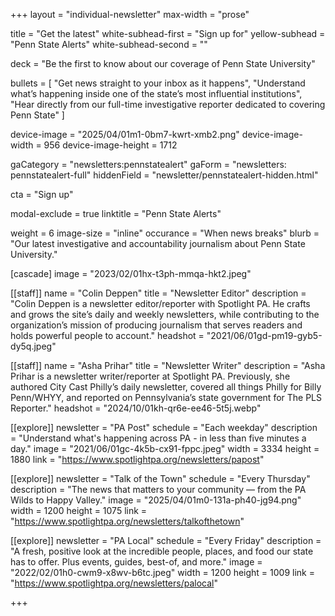 +++
layout = "individual-newsletter"
max-width = "prose"

title = "Get the latest"
white-subhead-first = "Sign up for"
yellow-subhead = "Penn State Alerts"
white-subhead-second = ""

deck = "Be the first to know about our coverage of Penn State University"

bullets = [
  "Get news straight to your inbox as it happens",
  "Understand what’s happening inside one of the state’s most influential institutions",
  "Hear directly from our full-time investigative reporter dedicated to covering Penn State"
]

device-image = "2025/04/01m1-0bm7-kwrt-xmb2.png"
device-image-width = 956
device-image-height = 1712

gaCategory = "newsletters:pennstatealert"
gaForm = "newsletters: pennstatealert-full"
hiddenField = "newsletter/pennstatealert-hidden.html"

cta = "Sign up"

modal-exclude = true
linktitle = "Penn State Alerts"

weight = 6
image-size = "inline"
occurance = "When news breaks"
blurb = "Our latest investigative and accountability journalism about Penn State University."

[cascade] 
image = "2023/02/01hx-t3ph-mmqa-hkt2.jpeg"


[[staff]]
name = "Colin Deppen"
title = "Newsletter Editor"
description = "Colin Deppen is a newsletter editor/reporter with Spotlight PA. He crafts and grows the site’s daily and weekly newsletters, while contributing to the organization’s mission of producing journalism that serves readers and holds powerful people to account."
headshot = "2021/06/01gd-pm19-gyb5-dy5q.jpeg"

[[staff]]
name = "Asha Prihar"
title = "Newsletter Writer"
description = "Asha Prihar is a newsletter writer/reporter at Spotlight PA. Previously, she authored City Cast Philly’s daily newsletter, covered all things Philly for Billy Penn/WHYY, and reported on Pennsylvania’s state government for The PLS Reporter."
headshot = "2024/10/01kh-qr6e-ee46-5t5j.webp"

[[explore]]
newsletter = "PA Post"
schedule = "Each weekday"
description = "Understand what's happening across PA - in less than five minutes a day."
image = "2021/06/01gc-4k5b-cx91-fppc.jpeg"
width = 3334
height = 1880
link = "https://www.spotlightpa.org/newsletters/papost"

[[explore]]
newsletter = "Talk of the Town"
schedule = "Every Thursday"
description = "The news that matters to your community — from the PA Wilds to Happy Valley."
image = "2025/04/01m0-131a-ph40-jg94.png"
width = 1200
height = 1075
link = "https://www.spotlightpa.org/newsletters/talkofthetown"

[[explore]]
newsletter = "PA Local"
schedule = "Every Friday"
description = "A fresh, positive look at the incredible people, places, and food our state has to offer. Plus events, guides, best-of, and more."
image = "2022/02/01h0-cwm9-x8wv-b6tc.jpeg"
width = 1200
height = 1009
link = "https://www.spotlightpa.org/newsletters/palocal"

+++

